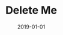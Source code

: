 ---
title: Delete Me
tags: [Digital]
date: 2019-01-01
image: delete-me.webp
summary: "Hand-set typography, mixed media collage."
bookToc: false
---